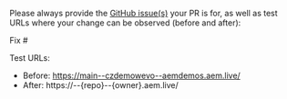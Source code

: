 Please always provide the [GitHub issue(s)](../issues) your PR is for, as well as test URLs where your change can be observed (before and after):

Fix #<gh-issue-id>

Test URLs:
- Before: https://main--czdemowevo--aemdemos.aem.live/
- After: https://<branch>--{repo}--{owner}.aem.live/
